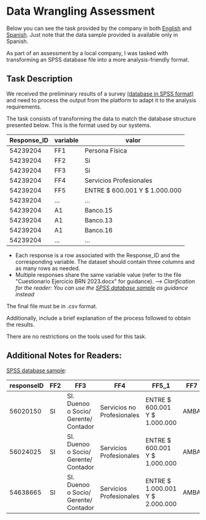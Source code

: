 # Data Wrangling Assessment
Below you can see the task provided by the company in both [English](#L4) and [Spanish](). Just note that the data sample provided is available only in Spanish.

As part of an assessment by a local company, I was tasked with transforming an SPSS database file into a more analysis-friendly format.

## Task Description

We received the preliminary results of a survey [(database in SPSS format)](#L36) and need to process the output from the platform to adapt it to the analysis requirements.

The task consists of transforming the data to match the database structure presented below. This is the format used by our systems.

| Response_ID	| variable	| valor |
| --- | --- | --- |
| 54239204	| FF1	| Persona Física |
| 54239204	| FF2	| Si |
| 54239204	| FF3	| Si |
| 54239204	| FF4	| Servicios  Profesionales |
| 54239204	| FF5	| ENTRE $ 600.001 Y $ 1.000.000 |
| 54239204	| … |	… |
| 54239204	| A1	| Banco.15 |
| 54239204	| A1	| Banco.13 |
| 54239204	| A1	| Banco.16 |
| 54239204	| … |	… |

- Each response is a row associated with the Response_ID and the corresponding variable. The dataset should contain three columns and as many rows as needed.
- Multiple responses share the same variable value (refer to the file "Cuestionario Ejercicio BRN 2023.docx" for guidance). *--> Clarification for the reader: You can use the [SPSS database sample](#L36) as guidance instead*

The final file must be in .csv format.

Additionally, include a brief explanation of the process followed to obtain the results.

There are no restrictions on the tools used for this task.

## Additional Notes for Readers:

<ins>SPSS database sample</ins>:

| responseID | FF2 | FF3 | FF4 | FF5_1 | FF7 | FF7_1 | FF7_2 | FF7_3 | FF7_4 | FF7_5 | FF7_6 | FF7_7 | FF7_8 | A2_1 | A2_2 | A3_1 | A3_2 | A9_1.Banco.1 | A9_2.Banco.2 | A9_3.Banco.3 | A9_4.Banco.4 | A9_5.Banco.5 | A9_6.Banco.6 | A9_7.Banco.7 | A9_9.Banco.9 | A9_10.Banco.10 | A9_13.Banco.13 | A9_15.Banco.15 | A9_16.Banco.16 | A9_17.Banco.17 | A9_20.Banco.20 | A9_24.Banco.24 | A9_25.Banco.25 | A9_29.Banco.29 | A9_42.Banco.42 | A9_71.Banco.71 | A9_84.Banco.84 | A9_74.Banco.74 | A9_44.Banco.44 | A9_90.Banco.90 | A9_91.Banco.91 | A10 | A13_1.Banco.1 | A13_2.Banco.2 | A13_3.Banco.3 | A13_4.Banco.4 | A13_5.Banco.5 | A13_6.Banco.6 | A13_7.Banco.7 | A13_9.Banco.9 | A13_10.Banco.10 | A13_13.Banco.13 | A13_15.Banco.15 | A13_16.Banco.16 | A13_17.Banco.17 | A13_20.Banco.20 | A13_24.Banco.24 | A13_25.Banco.25 | A13_29.Banco.29 | A13_42.Banco.42 | A13_71.Banco.71 | A13_84.Banco.84 | A13_74.Banco.74 | A13_44.Banco.44 | A13_90.Banco.90 | A13_91.Banco.91 |																																																																		
| --- | --- | --- | --- | --- | --- | --- | --- | --- | --- | --- | --- | --- | --- | --- | --- | --- | --- | --- | --- | --- | --- | --- | --- | --- | --- | --- | --- | --- | --- | --- | --- | --- | --- | --- | --- | --- | --- | --- | --- | --- | --- | --- | --- | --- | --- | --- | --- | --- | --- | --- | --- | --- | --- | --- | --- | --- | --- | --- | --- | --- | --- | --- | --- | --- | --- | --- |																																																																		
| 56020150 | SI | SI. Duenoo o Socio/ Gerente/ Contador | Servicios no Profesionales | ENTRE $ 600.001 Y $ 1.000.000 | AMBA | GBA SUR |  |  |  |  |  |  |  | Banco.90 | Banco.15 | NS/NC |  |  |  |  |  |  |  |  |  |  |  | Banco.15 |  |  |  |  |  |  |  |  |  |  |  | Banco.90 |  | Banco.15 |  |  |  |  |  |  |  |  |  |  | 8 |  |  |  |  |  |  |  |  |  |  |  | 10 |  |																																																																		
| 56024025 | SI | SI. Duenoo o Socio/ Gerente/ Contador | Servicios  Profesionales | ENTRE $ 600.001 Y $ 1.000.000 | AMBA | GBA NORTE |  |  |  |  |  |  |  | Banco.3 | Banco.2 | Banco.7 | Banco.1 |  | Banco.2 | Banco.3 |  |  |  |  |  |  | Banco.13 |  |  |  |  |  |  |  |  |  |  |  |  | Banco.90 |  | Banco.2 |  | 10 | 10 |  |  |  |  |  |  | 8 |  |  |  |  |  |  |  |  |  |  |  |  | 10 |  |																																																																		
| 54638665 | SI | SI. Duenoo o Socio/ Gerente/ Contador | Servicios  Profesionales | ENTRE $ 1.000.001 Y $ 2.000.000 | AMBA | CABA NORTE |  |  |  |  |  |  |  | NS/NC |  | NS/NC |  |  |  | Banco.3 |  |  |  | Banco.7 |  |  |  |  |  |  |  |  |  |  |  |  |  |  |  |  |  | Banco.3 |  |  | NS/NC |  |  |  | NS/NC |  |  |  |  |  |  |  |  |  |  |  |  |  |  |  |  |  |																																																																		







